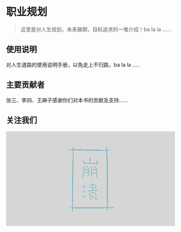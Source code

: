 # 职业规划

> 这里是对人生规划，未来展期，目标追求的一堆介绍！ba la la ......

## 使用说明

对人生道路的使用说明手册，以免走上不归路，ba la la .....

## 主要贡献者

张三、李四、王麻子感谢你们对本书的贡献及支持......

## 关注我们

![](/assets/56900000a8144249387e.gif)

